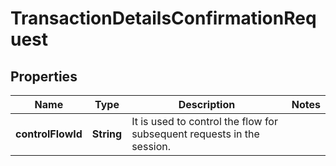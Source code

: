 # TransactionDetailsConfirmationRequest

## Properties
Name | Type | Description | Notes
------------ | ------------- | ------------- | -------------
**controlFlowId** | **String** | It is used to control the flow for subsequent requests in the session. | 
